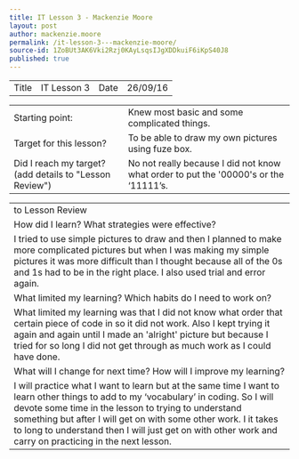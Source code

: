 ```yaml
---
title: IT Lesson 3 - Mackenzie Moore
layout: post
author: mackenzie.moore
permalink: /it-lesson-3---mackenzie-moore/
source-id: 1ZoBUt3AK6Vki2Rzj0KAyLsqsIJgXDDkuiF6iKpS40J8
published: true
---
```

<table>
  <tr>
    <td>Title</td>
    <td>IT Lesson 3</td>
    <td>Date</td>
    <td>26/09/16</td>
  </tr>
</table>


<table>
  <tr>
    <td>Starting point:</td>
    <td>Knew most basic and some complicated things.</td>
  </tr>
  <tr>
    <td>Target for this lesson?</td>
    <td>To be able to draw my own pictures using fuze box.</td>
  </tr>
  <tr>
    <td>Did I reach my target? 
(add details to "Lesson Review")</td>
    <td>No not really because I did not know what order to put the '00000's or the ‘11111’s.</td>
  </tr>
</table>


<table>
  <tr>
    <td>to Lesson Review</td>
  </tr>
  <tr>
    <td>How did I learn? What strategies were effective? </td>
  </tr>
  <tr>
    <td>I tried to use simple pictures to draw and then I planned to make more complicated pictures but when I was making my simple pictures it was more difficult than I thought because all of the 0s and 1s had to be in the right place. I also used trial and error again.</td>
  </tr>
  <tr>
    <td>What limited my learning? Which habits do I need to work on? </td>
  </tr>
  <tr>
    <td>What limited my learning was that I did not know what order that certain piece of code in so it did not work. Also I kept trying it again and again until I made an 'alright' picture but because I tried for so long I did not get through as much work as I could have done.</td>
  </tr>
  <tr>
    <td>What will I change for next time? How will I improve my learning?</td>
  </tr>
  <tr>
    <td>I will practice what I want to learn but at the same time I want to learn other things to add to my ‘vocabulary’ in coding. So I will devote some time in the lesson to trying to understand something but after I will get on with some other work. I it takes to long to understand then I will just get on with other work and carry on practicing in the next lesson.</td>
  </tr>
</table>



